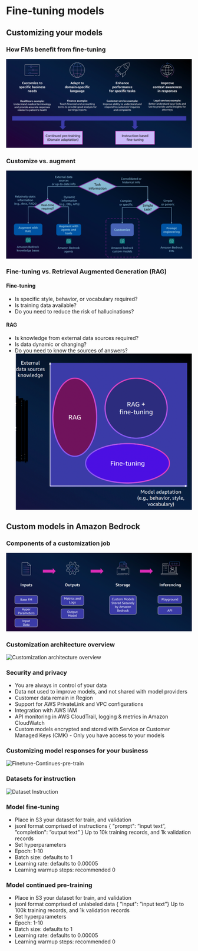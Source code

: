 # Fine-tuning models
## Customizing your models
### How FMs benefit from fine-tuning
![Benifits from Fine-Tune](imgs/benifit-fine-tuning.png)
### Customize vs. augment
![Customize vs. augment](imgs/customv:sagumented.png)
### Fine-tuning vs. Retrieval Augmented Generation (RAG)
#### Fine-tuning
- Is specific style, behavior, or vocabulary required?
- Is training data available?
- Do you need to reduce the risk of hallucinations?
#### RAG
- Is knowledge from external data sources required?
- Is data dynamic or changing?
- Do you need to know the sources of answers?
![Fine-tuning vs. Retrieval Augmented Generation (RAG)](imgs/fine-tune&rag.png)
## Custom models in Amazon Bedrock
### Components of a customization job
![Components of a customization job](imgs/componentscustomjob.png)
### Customization architecture overview
![Customization architecture overview](imgs/customizationarchitectureoverview.png)
### Security and privacy
- You are always in control of your data
- Data not used to improve models, and not shared with model providers
- Customer data remain in Region
- Support for AWS PrivateLink and VPC configurations
- Integration with AWS IAM
- API monitoring in AWS CloudTrail, logging & metrics in Amazon CloudWatch
- Custom models encrypted and stored with Service or Customer Managed Keys
(CMK) - Only you have access to your models

### Customizing model responses for your business
![Finetune-Continues-pre-train](imgs/finetune-continues-pre-training.png)

### Datasets for instruction
![Dataset Instruction](imgs/dataset-instruction.png)

### Model fine-tuning
- Place in S3 your dataset for train, and validation
- jsonl format comprised of instructions { ”prompt": ”input text”, ”completion": ”output text” } Up to 10k training records, and 1k validation records
- Set hyperparameters
- Epoch: 1-10
- Batch size: defaults to 1
- Learning rate: defaults to 0.00005
- Learning warmup steps: recommended 0

### Model continued pre-training
- Place in S3 your dataset for train, and validation
- jsonl format comprised of unlabeled data { ”input": ”input text”} Up to 100k training records, and 1k validation records
- Set hyperparameters
- Epoch: 1-10
- Batch size: defaults to 1
- Learning rate: defaults to 0.00005
- Learning warmup steps: recommended 0

